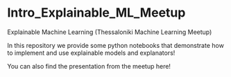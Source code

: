 # Intro_Explainable_ML_Meetup

Explainable Machine Learning (Thessaloniki Machine Learning Meetup)

In this repository we provide some python notebooks that demonstrate how to implement and use explainable models and explanators!

You can also find the presentation from the meetup here!